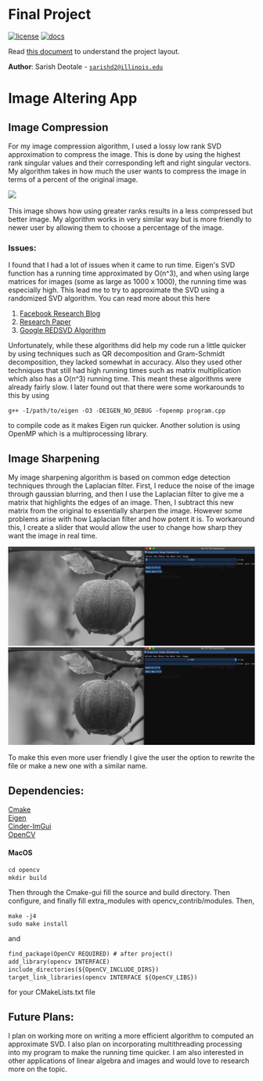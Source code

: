 # Final Project

[![license](https://img.shields.io/badge/license-MIT-green)](LICENSE)
[![docs](https://img.shields.io/badge/docs-yes-brightgreen)](docs/README.md)

Read [this document](https://github.com/CS126SP20/project-proposal-notSarish) to understand the project
layout.

**Author**: Sarish Deotale - [`sarishd2@illinois.edu`](mailto:sarishd2@illinois.edu)

# Image Altering App

## Image Compression

For my image compression algorithm, I used a lossy low rank SVD approximation to compress the image. This is done by using the highest rank singular values and their corresponding left and right singular vectors. My algorithm takes in how much the user wants to compress the image in terms of a percent of the original image.

![](https://d3i71xaburhd42.cloudfront.net/6d3c3acb5e020bb13eb64194b4456e7550197ed8/5-Figure3-1.png)

This image shows how using greater ranks results in a less compressed but better image. My algorithm works in very similar way but is more friendly to newer user by allowing them to choose a percentage of the image.

### Issues:
I found that I had a lot of issues when it came to run time. Eigen's SVD function has a running time approximated by O(n^3), and when using large matrices for images (some as large as 1000 x 1000), the running time was especially high. This lead me to try to approximate the SVD using a randomized SVD algorithm. You can read more about this here
1. [Facebook Research Blog](https://research.fb.com/blog/2014/09/fast-randomized-svd/)
2. [Research Paper](https://arxiv.org/pdf/1907.06470.pdf)
3. [Google REDSVD Algorithm](https://code.google.com/archive/p/redsvd/)

Unfortunately, while these algorithms did help my code run a little quicker by using techniques such as QR decomposition and Gram-Schmidt decomposition, they lacked somewhat in accuracy. Also they used other techniques that still had high running times such as matrix multiplication which also has a O(n^3) running time. This meant these algorithms were already fairly slow. I later found out that there were some workarounds to this by using  

```
g++ -I/path/to/eigen -O3 -DEIGEN_NO_DEBUG -fopenmp program.cpp
```

to compile code as it makes Eigen run quicker. Another solution is using OpenMP which is a multiprocessing library. 
## Image Sharpening

My image sharpening algorithm is based on common edge detection techniques through the Laplacian filter. First, I reduce the noise of the image through gaussian blurring, and then I use the Laplacian filter to give me a matrix that highlights the edges of an image. Then, I subtract this new matrix from the original to essentially sharpen the image. However some problems arise with how Laplacian filter and how potent it is. To workaround this, I create a slider that would allow the user to change how sharp they want the image in real time.

![](assets/im1.png)
![](assets/im2.png)

To make this even more user friendly I give the user the option to rewrite the file or make a new one with a similar name.




## Dependencies:
[Cmake](https://cmake.org/)  
[Eigen](https://gitlab.com/libeigen/eigen.git)  
[Cinder-ImGui](https://github.com/simongeilfus/Cinder-ImGui)  
[OpenCV](https://github.com/opencv/opencv/tree/4.3.0)  

#### MacOS
```
cd opencv
mkdir build
```

Then through the Cmake-gui fill the source and build directory. Then configure, and finally fill extra_modules with opencv_contrib/modules. Then,

```
make -j4
sudo make install
```
and 

```
find_package(OpenCV REQUIRED) # after project()
add_library(opencv INTERFACE)
include_directories(${OpenCV_INCLUDE_DIRS})
target_link_libraries(opencv INTERFACE ${OpenCV_LIBS})
```
for your CMakeLists.txt file

## Future Plans:
I plan on working more on writing a more efficient algorithm to computed an approximate SVD. I also plan on incorporating multithreading processing into my program to make the running time quicker. I am also interested in other applications of linear algebra and images and would love to research more on the topic.


